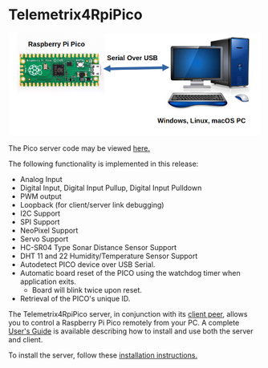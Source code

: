 # Telemetrix4RpiPico

![](images/tmx.png)

The Pico server code may be viewed [here.](https://github.com/MrYsLab/Telemetrix4RpiPico)

The following functionality is implemented in this release:

* Analog Input
* Digital Input, Digital Input Pullup, Digital Input Pulldown
* PWM output
* Loopback (for client/server link debugging)
* I2C Support
* SPI Support
* NeoPixel Support
* Servo Support
* HC-SR04 Type Sonar Distance Sensor Support
* DHT 11 and 22 Humidity/Temperature Sensor Support
* Autodetect PICO device over USB Serial.
* Automatic board reset of the PICO using the watchdog timer when application exits.
  * Board will blink twice upon reset.
* Retrieval of the PICO's unique ID.

The Telemetrix4RpiPico server, in conjunction with its [client peer](https://github.com/MrYsLab/telemetrix-rpi-pico),
allows you to control a Raspberry Pi Pico remotely from your
PC. A complete [User's Guide](https://mryslab.github.io/telemetrix-rpi-pico/) is available describing how to 
install and use both the server and client.

To install the server, follow these [installation instructions.](https://mryslab.github.io/telemetrix-rpi-pico/install_pico_server.html)
